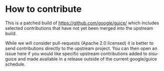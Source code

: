 # How to contribute #

This is a patched build of https://github.com/google/guice/ which includes selected contributions that have not yet been merged into the upstream build.

While we will consider pull-requests (Apache 2.0 licensed) it is better to send contributions directly to the upstream project. You can then open an issue here if you would like specific upstream contributions added to sisu-guice and made available in a release outside of the current google/guice schedule.

